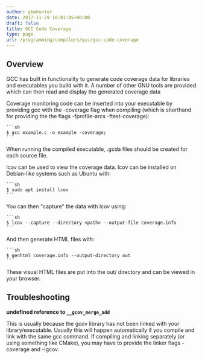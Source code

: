 ```yaml
---
author: gbmhunter
date: 2017-11-29 18:01:05+00:00
draft: false
title: GCC Code Coverage
type: page
url: /programming/compilers/gcc/gcc-code-coverage
---
```


## Overview

GCC has built in functionality to generate code coverage data for libraries and executables you build with it. A number of other GNU tools are provided which can then read and display the generated coverage data

Coverage monitoring code can be inserted into your executable by providing gcc with the -coverage flag when compiling (which is shorthand for providing the the flags -fprofile-arcs -ftest-coverage):

    ```sh
    $ gcc example.c -o example -coverage;
    ```

When running the compiled executable, .gcda files should be created for each source file.

lcov can be used to view the coverage data. lcov can be installed on Debian-like systems such as Ubuntu with:

    ```sh    
    $ sudo apt install lcov
    ```

You can then "capture" the data with lcov using:

    ```sh
    $ lcov --capture --directory <path> --output-file coverage.info
    ```

And then generate HTML files with:

    ```sh    
    $ genhtml coverage.info --output-directory out
    ```

These visual HTML files are put into the out/ directory and can be viewed in your browser.

## Troubleshooting

**undefined reference to `__gcov_merge_add`**

This is usually because the gcov library has not been linked with your library/executable. Usually this will happen automatically if you compile and link with the same gcc command. If compiling and linking separately (or using something like CMake), you may have to provide the linker flags -coverage and -lgcov.
